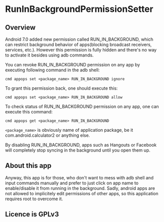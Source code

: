 # RunInBackgroundPermissionSetter

Overview
---
Android 7.0 added new permission called RUN_IN_BACKGROUND, which can restrict background behavior of apps(blocking broadcast receivers, services, etc.). However this permission is fully hidden and there's no way to activate it besides using adb commands.

You can revoke RUN_IN_BACKGROUND permission on any app by executing following command in the adb shell:

```cmd appops set <package_name> RUN_IN_BACKGROUND ignore```

To grant this permission back, one should execute this:

```cmd appops set <package_name> RUN_IN_BACKGROUND allow```

To check status of RUN_IN_BACKGROUND permission on any app, one can execute this command:

```cmd appops get <package_name> RUN_IN_BACKGROUND```


```<package_name>``` is obviously name of application package, be it com.android.calculator2 or anything else.

By disabling RUN_IN_BACKGROUND, apps such as Hangouts or Facebook will completely stop syncing in the background until you open them up.

About this app
---
Anyway, this app is for those, who don't want to mess with adb shell and input commands manually and prefer to just click on app name to enable/disable it from running in the background.
Sadly, android apps are not allowed to implicitely edit permissions of other apps, so this application requires root to overcome it.


Licence is GPLv3
----





